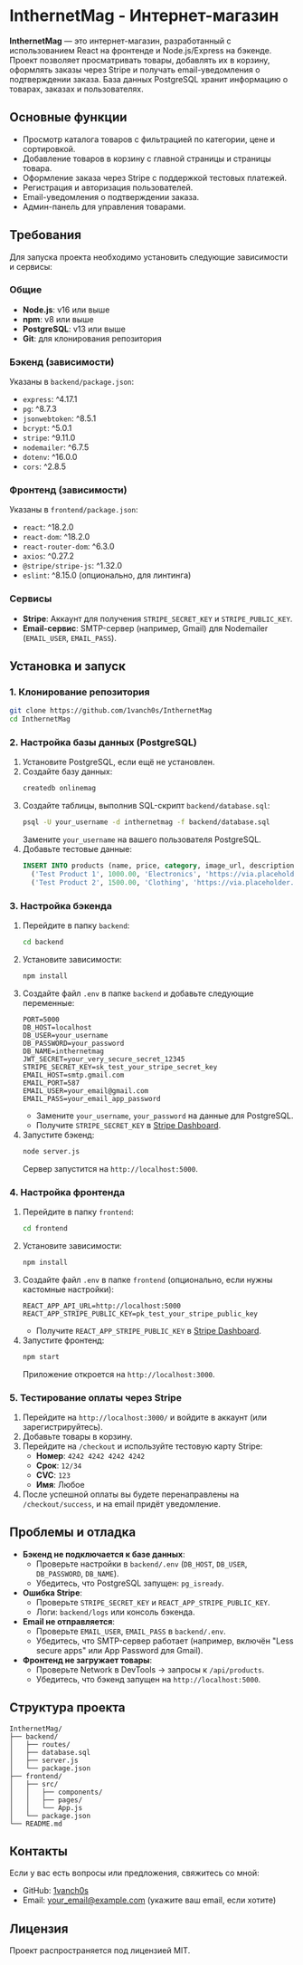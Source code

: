 # InthernetMag - Интернет-магазин

**InthernetMag** — это интернет-магазин, разработанный с использованием React на фронтенде и Node.js/Express на бэкенде. Проект позволяет просматривать товары, добавлять их в корзину, оформлять заказы через Stripe и получать email-уведомления о подтверждении заказа. База данных PostgreSQL хранит информацию о товарах, заказах и пользователях.

## Основные функции
- Просмотр каталога товаров с фильтрацией по категории, цене и сортировкой.
- Добавление товаров в корзину с главной страницы и страницы товара.
- Оформление заказа через Stripe с поддержкой тестовых платежей.
- Регистрация и авторизация пользователей.
- Email-уведомления о подтверждении заказа.
- Админ-панель для управления товарами.

## Требования
Для запуска проекта необходимо установить следующие зависимости и сервисы:

### Общие
- **Node.js**: v16 или выше
- **npm**: v8 или выше
- **PostgreSQL**: v13 или выше
- **Git**: для клонирования репозитория

### Бэкенд (зависимости)
Указаны в `backend/package.json`:
- `express`: ^4.17.1
- `pg`: ^8.7.3
- `jsonwebtoken`: ^8.5.1
- `bcrypt`: ^5.0.1
- `stripe`: ^9.11.0
- `nodemailer`: ^6.7.5
- `dotenv`: ^16.0.0
- `cors`: ^2.8.5

### Фронтенд (зависимости)
Указаны в `frontend/package.json`:
- `react`: ^18.2.0
- `react-dom`: ^18.2.0
- `react-router-dom`: ^6.3.0
- `axios`: ^0.27.2
- `@stripe/stripe-js`: ^1.32.0
- `eslint`: ^8.15.0 (опционально, для линтинга)

### Сервисы
- **Stripe**: Аккаунт для получения `STRIPE_SECRET_KEY` и `STRIPE_PUBLIC_KEY`.
- **Email-сервис**: SMTP-сервер (например, Gmail) для Nodemailer (`EMAIL_USER`, `EMAIL_PASS`).

## Установка и запуск

### 1. Клонирование репозитория
```bash
git clone https://github.com/1vanch0s/InthernetMag
cd InthernetMag
```

### 2. Настройка базы данных (PostgreSQL)
1. Установите PostgreSQL, если ещё не установлен.
2. Создайте базу данных:
   ```sql
   createdb onlinemag
   ```
3. Создайте таблицы, выполнив SQL-скрипт `backend/database.sql`:
   ```bash
   psql -U your_username -d inthernetmag -f backend/database.sql
   ```
   Замените `your_username` на вашего пользователя PostgreSQL.
4. Добавьте тестовые данные:
   ```sql
   INSERT INTO products (name, price, category, image_url, description, created_at) VALUES
     ('Test Product 1', 1000.00, 'Electronics', 'https://via.placeholder.com/150', 'Description 1', NOW()),
     ('Test Product 2', 1500.00, 'Clothing', 'https://via.placeholder.com/150', 'Description 2', NOW());
   ```

### 3. Настройка бэкенда
1. Перейдите в папку `backend`:
   ```bash
   cd backend
   ```
2. Установите зависимости:
   ```bash
   npm install
   ```
3. Создайте файл `.env` в папке `backend` и добавьте следующие переменные:
   ```env
   PORT=5000
   DB_HOST=localhost
   DB_USER=your_username
   DB_PASSWORD=your_password
   DB_NAME=inthernetmag
   JWT_SECRET=your_very_secure_secret_12345
   STRIPE_SECRET_KEY=sk_test_your_stripe_secret_key
   EMAIL_HOST=smtp.gmail.com
   EMAIL_PORT=587
   EMAIL_USER=your_email@gmail.com
   EMAIL_PASS=your_email_app_password
   ```
   - Замените `your_username`, `your_password` на данные для PostgreSQL.
   - Получите `STRIPE_SECRET_KEY` в [Stripe Dashboard](https://dashboard.stripe.com/test/apikeys).
4. Запустите бэкенд:
   ```bash
   node server.js
   ```
   Сервер запустится на `http://localhost:5000`.

### 4. Настройка фронтенда
1. Перейдите в папку `frontend`:
   ```bash
   cd frontend
   ```
2. Установите зависимости:
   ```bash
   npm install
   ```
3. Создайте файл `.env` в папке `frontend` (опционально, если нужны кастомные настройки):
   ```env
   REACT_APP_API_URL=http://localhost:5000
   REACT_APP_STRIPE_PUBLIC_KEY=pk_test_your_stripe_public_key
   ```
   - Получите `REACT_APP_STRIPE_PUBLIC_KEY` в [Stripe Dashboard](https://dashboard.stripe.com/test/apikeys).
4. Запустите фронтенд:
   ```bash
   npm start
   ```
   Приложение откроется на `http://localhost:3000`.

### 5. Тестирование оплаты через Stripe
1. Перейдите на `http://localhost:3000/` и войдите в аккаунт (или зарегистрируйтесь).
2. Добавьте товары в корзину.
3. Перейдите на `/checkout` и используйте тестовую карту Stripe:
   - **Номер**: `4242 4242 4242 4242`
   - **Срок**: `12/34`
   - **CVC**: `123`
   - **Имя**: Любое
4. После успешной оплаты вы будете перенаправлены на `/checkout/success`, и на email придёт уведомление.

## Проблемы и отладка
- **Бэкенд не подключается к базе данных**:
  - Проверьте настройки в `backend/.env` (`DB_HOST`, `DB_USER`, `DB_PASSWORD`, `DB_NAME`).
  - Убедитесь, что PostgreSQL запущен: `pg_isready`.
- **Ошибка Stripe**:
  - Проверьте `STRIPE_SECRET_KEY` и `REACT_APP_STRIPE_PUBLIC_KEY`.
  - Логи: `backend/logs` или консоль бэкенда.
- **Email не отправляется**:
  - Проверьте `EMAIL_USER`, `EMAIL_PASS` в `backend/.env`.
  - Убедитесь, что SMTP-сервер работает (например, включён "Less secure apps" или App Password для Gmail).
- **Фронтенд не загружает товары**:
  - Проверьте Network в DevTools → запросы к `/api/products`.
  - Убедитесь, что бэкенд запущен на `http://localhost:5000`.

## Структура проекта
```
InthernetMag/
├── backend/
│   ├── routes/
│   ├── database.sql
│   ├── server.js
│   └── package.json
├── frontend/
│   ├── src/
│   │   ├── components/
│   │   ├── pages/
│   │   └── App.js
│   └── package.json
└── README.md
```

## Контакты
Если у вас есть вопросы или предложения, свяжитесь со мной:
- GitHub: [1vanch0s](https://github.com/1vanch0s)
- Email: your_email@example.com (укажите ваш email, если хотите)

## Лицензия
Проект распространяется под лицензией MIT.
